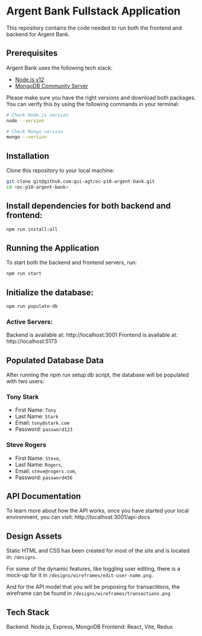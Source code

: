 # Argent Bank Fullstack Application

This repository contains the code needed to run both the frontend and backend for Argent Bank.

## Prerequisites
Argent Bank uses the following tech stack:

- [Node.js v12](https://nodejs.org/en/)
- [MongoDB Community Server](https://www.mongodb.com/try/download/community)

Please make sure you have the right versions and download both packages. You can verify this by using the following commands in your terminal:

```bash
# Check Node.js version
node --version

# Check Mongo version
mongo --version
```

## Installation

Clone this repository to your local machine:

```bash
git clone git@github.com:gui-agt/oc-p10-argent-bank.git
cd <oc-p10-argent-bank>
```

## Install dependencies for both backend and frontend:

```bash
npm run install:all
```

## Running the Application

To start both the backend and frontend servers, run:

```bash
npm run start
```

## Initialize the database:

```bash
npm run populate-db
```

### Active Servers:
Backend is available at: http://localhost:3001
Frontend is available at: http://localhost:5173

## Populated Database Data

After running the npm run setup:db script, the database will be populated with two users:

### Tony Stark

- First Name: `Tony`
- Last Name: `Stark`
- Email: `tony@stark.com`
- Password: `password123`

### Steve Rogers

- First Name: `Steve`,
- Last Name: `Rogers`,
- Email: `steve@rogers.com`,
- Password: `password456`

## API Documentation

To learn more about how the API works, once you have started your local environment, you can visit: http://localhost:3001/api-docs

## Design Assets

Static HTML and CSS has been created for most of the site and is located in: `/designs`.

For some of the dynamic features, like toggling user editing, there is a mock-up for it in `/designs/wireframes/edit-user-name.png`.

And for the API model that you will be proposing for transactitons, the wireframe can be found in `/designs/wireframes/transactions.png`

## Tech Stack

Backend: Node.js, Express, MongoDB
Frontend: React, Vite, Redux
